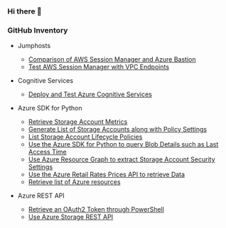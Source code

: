 ### Hi there 👋

<!--
**holgerjs/holgerjs** is a ✨ _special_ ✨ repository because its `README.md` (this file) appears on your GitHub profile.

Here are some ideas to get you started:

- 🔭 I’m currently working on ...
- 🌱 I’m currently learning ...
- 👯 I’m looking to collaborate on ...
- 🤔 I’m looking for help with ...
- 💬 Ask me about ...
- 📫 How to reach me: ...
- 😄 Pronouns: ...
- ⚡ Fun fact: ...
-->

### GitHub Inventory

* Jumphosts
  * [Comparison of AWS Session Manager and Azure Bastion](https://github.com/holgerjs/documentation/blob/main/Compare_Jumphost_Offerings.md)
  * [Test AWS Session Manager with VPC Endpoints](https://github.com/holgerjs/documentation/blob/main/Test_AWS_Session_Manager.md)

* Cognitive Services
  * [Deploy and Test Azure Cognitive Services](https://github.com/holgerjs/deploy-az-cognitive-services)

* Azure SDK for Python
  * [Retrieve Storage Account Metrics](https://github.com/holgerjs/az-sdk-py-samples/blob/main/py-get-storage-account-metrics.md)
  * [Generate List of Storage Accounts along with Policy Settings](https://github.com/holgerjs/az-sdk-py-samples/blob/main/py-list-storage-accounts-and-policy-settings.md)
  * [List Storage Account Lifecycle Policies](https://github.com/holgerjs/az-sdk-py-samples/blob/main/py-list-storage-account-lifecycle-policies.md)
  * [Use the Azure SDK for Python to query Blob Details such as Last Access Time](https://github.com/holgerjs/az-sdk-py-samples/blob/main/py-use-sdk-to-query-blob-details.md)
  * [Use Azure Resource Graph to extract Storage Account Security Settings](https://github.com/holgerjs/az-sdk-py-samples/blob/main/py-use-resource-graph-to-get-specific-storage-account-settings.md)
  * [Use the Azure Retail Rates Prices API to retrieve Data](https://github.com/holgerjs/az-sdk-py-samples/blob/main/py-get-azure-pricing-from-the-price-api.md)
  * [Retrieve list of Azure resources](https://github.com/holgerjs/snippets/blob/main/py-get-azure-resources.md)

* Azure REST API
  * [Retrieve an OAuth2 Token through PowerShell](https://github.com/holgerjs/az-rest-api-samples/blob/main/pwsh_get_oauth2_token.md)
  * [Use Azure Storage REST API](https://github.com/holgerjs/az-rest-api-samples/blob/main/use-azure-storage-rest-api.md)
  
